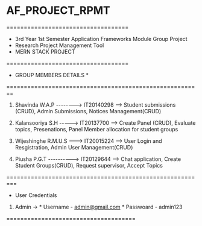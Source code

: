 # AF_PROJECT_RPMT
===================================

* 3rd Year 1st Semester Application Frameworks Module Group Project 
* Research Project Management Tool 
* MERN STACK PROJECT 

===================================

* GROUP MEMBERS DETAILS *

========================================================

1. Shavinda W.A.P --------> IT20140298  --> Student submissions (CRUD), Admin Submissions, Notices Management(CRUD)    

2. Kalansooriya S.H	-----> IT20137700  --> Create Panel (CRUD), Evaluate topics, Presenations, Panel Member allocation for student groups  	          
3. Wijeshinghe R.M.U.S --->	IT20015224  --> User Login and Resgistration, Admin User Management(CRUD)     

4. Piusha P.G.T ----------> IT20129644  --> Chat application, Create Student Groups(CRUD), Request supervisor, Accept Topics	    

=========================================================

* User Credentials

1. Admin -> 
       * Username - admin@gmail.com 
       * Passwoard - admin123

=====================================